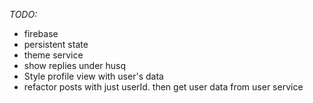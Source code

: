 *TODO:*
- firebase
- persistent state
- theme service
- show replies under husq
- Style profile view with user's data
- refactor posts with just userId. then get user data from user service
